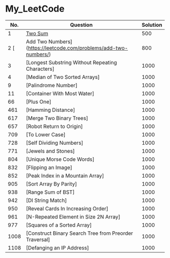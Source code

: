 # My_LeetCode


 No.   | Question  | Solution   
-------| ----------| ---------  
1      |[Two Sum](https://leetcode.com/problems/two-sum/)|  500 
2      [|Add Two Numbers](https://leetcode.com/problems/add-two-numbers/)|  800 
3      |[Longest Substring Without Repeating Characters]                    | 1000  
4      |[Median of Two Sorted Arrays]                    | 1000
9      |[Palindrome Number]                    | 1000
11     |[Container With Most Water]                    | 1000
66     |[Plus One]                    | 1000
461    |[Hamming Distance]                    | 1000
617    |[Merge Two Binary Trees]                 | 1000
657    |[Robot Return to Origin]                   | 1000
709    |[To Lower Case]                    | 1000
728    |[Self Dividing Numbers]                  | 1000
771    |[Jewels and Stones]                    | 1000
804    |[Unique Morse Code Words]                    | 1000
832    |[Flipping an Image]                    | 1000
852    |[Peak Index in a Mountain Array]                    | 1000
905    |[Sort Array By Parity]                    | 1000
938    |[Range Sum of BST]                    | 1000
942    |[DI String Match]                    | 1000
950    |[Reveal Cards In Increasing Order]                    | 1000
961    |[N-Repeated Element in Size 2N Array]                    | 1000
977    |[Squares of a Sorted Array]                    | 1000
1008   |[Construct Binary Search Tree from Preorder Traversal]                     | 1000
1108   |[Defanging an IP Address]                    | 1000

